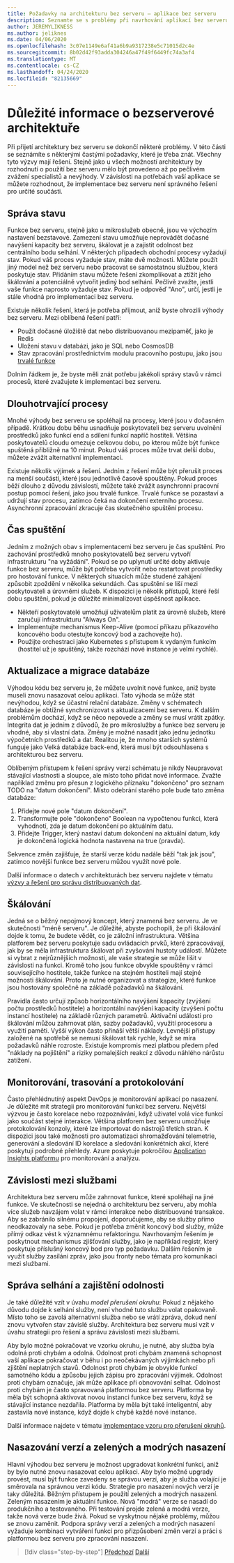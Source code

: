 ```yaml
---
title: Požadavky na architekturu bez serveru – aplikace bez serveru
description: Seznamte se s problémy při navrhování aplikací bez serveru, od správy stavů a trvalého úložiště pro škálování, protokolování, trasování a diagnostiku.
author: JEREMYLIKNESS
ms.author: jeliknes
ms.date: 04/06/2020
ms.openlocfilehash: 3c07e1149e6af41a6b9a9317238e5c71015d2c4e
ms.sourcegitcommit: 8b02d42f93adda304246a47f49f6449fc74a3af4
ms.translationtype: MT
ms.contentlocale: cs-CZ
ms.lasthandoff: 04/24/2020
ms.locfileid: "82135669"
---
```

# <a name="serverless-architecture-considerations"></a>Důležité informace o bezserverové architektuře

Při přijetí architektury bez serveru se dokončí některé problémy. V této části se seznámíte s některými častými požadavky, které je třeba znát. Všechny tyto výzvy mají řešení. Stejně jako u všech možností architektury by rozhodnutí o použití bez serveru mělo být provedeno až po pečlivém zvážení specialistů a nevýhody. V závislosti na potřebách vaší aplikace se můžete rozhodnout, že implementace bez serveru není správného řešení pro určité součásti.

## <a name="managing-state"></a>Správa stavu

Funkce bez serveru, stejně jako u mikroslužeb obecně, jsou ve výchozím nastavení bezstavové. Zamezení stavu umožňuje neprovádět dočasné navýšení kapacity bez serveru, škálovat je a zajistit odolnost bez centrálního bodu selhání. V některých případech obchodní procesy vyžadují stav. Pokud váš proces vyžaduje stav, máte dvě možnosti. Můžete použít jiný model než bez serveru nebo pracovat se samostatnou službou, která poskytuje stav. Přidáním stavu můžete řešení zkomplikovat a ztížit jeho škálování a potenciálně vytvořit jediný bod selhání. Pečlivě zvažte, jestli vaše funkce naprosto vyžaduje stav. Pokud je odpověď "Ano", určí, jestli je stále vhodná pro implementaci bez serveru.

Existuje několik řešení, která je potřeba přijmout, aniž byste ohrozili výhody bez serveru. Mezi oblíbená řešení patří:

- Použít dočasné úložiště dat nebo distribuovanou mezipaměť, jako je Redis
- Uložení stavu v databázi, jako je SQL nebo CosmosDB
- Stav zpracování prostřednictvím modulu pracovního postupu, jako jsou [trvalé funkce](https://docs.microsoft.com/azure/azure-functions/durable/durable-functions-overview)

Dolním řádkem je, že byste měli znát potřebu jakékoli správy stavů v rámci procesů, které zvažujete k implementaci bez serveru.

## <a name="long-running-processes"></a>Dlouhotrvající procesy

Mnohé výhody bez serveru se spoléhají na procesy, které jsou v dočasném případě. Krátkou dobu běhu usnadňuje poskytovateli bez serveru uvolnění prostředků jako funkcí end a sdílení funkcí napříč hostiteli. Většina poskytovatelů cloudu omezuje celkovou dobu, po kterou může být funkce spuštěná přibližně na 10 minut. Pokud váš proces může trvat delší dobu, můžete zvážit alternativní implementaci.

Existuje několik výjimek a řešení. Jedním z řešení může být přerušit proces na menší součásti, které jsou jednotlivě časově spouštěny. Pokud proces běží dlouho z důvodu závislostí, můžete také zvážit asynchronní pracovní postup pomocí řešení, jako jsou trvalé funkce. Trvalé funkce se pozastaví a udržují stav procesu, zatímco čeká na dokončení externího procesu. Asynchronní zpracování zkracuje čas skutečného spuštění procesu.

## <a name="startup-time"></a>Čas spuštění

Jedním z možných obav s implementacemi bez serveru je čas spuštění. Pro zachování prostředků mnoho poskytovatelů bez serveru vytvoří infrastrukturu "na vyžádání". Pokud se po uplynutí určité doby aktivuje funkce bez serveru, může být potřeba vytvořit nebo restartovat prostředky pro hostování funkce. V některých situacích může studené zahájení způsobit zpoždění v několika sekundách. Čas spuštění se liší mezi poskytovateli a úrovněmi služeb. K dispozici je několik přístupů, které řeší dobu spuštění, pokud je důležité minimalizovat úspěšnost aplikace.

- Někteří poskytovatelé umožňují uživatelům platit za úrovně služeb, které zaručují infrastrukturu "Always On".
- Implementujte mechanismus Keep-Alive (pomocí příkazu příkazového koncového bodu otestujte koncový bod a zachovejte ho).
- Použijte orchestraci jako Kubernetes s přístupem k vydaným funkcím (hostitel už je spuštěný, takže rozchází nové instance je velmi rychlé).

## <a name="database-updates-and-migrations"></a>Aktualizace a migrace databáze

Výhodou kódu bez serveru je, že můžete uvolnit nové funkce, aniž byste museli znovu nasazovat celou aplikaci. Tato výhoda se může stát nevýhodou, když se účastní relační databáze. Změny v schématech databáze je obtížné synchronizovat s aktualizacemi bez serveru. K dalším problémům dochází, když se něco nepovede a změny se musí vrátit zpátky. Integrita dat je jedním z důvodů, že pro mikroslužby a funkce bez serveru je vhodné, aby si vlastní data. Změny je možné nasadit jako jednu jednotku výpočetních prostředků a dat. Realitou je, že mnoho starších systémů funguje jako Velká databáze back-end, která musí být odsouhlasena s architekturou bez serveru.

Oblíbeným přístupem k řešení správy verzí schématu je nikdy Neupravovat stávající vlastnosti a sloupce, ale místo toho přidat nové informace. Zvažte například změnu pro přesun z logického příznaku "dokončeno" pro seznam TODO na "datum dokončení". Místo odebrání starého pole bude tato změna databáze:

1. Přidejte nové pole "datum dokončení".
1. Transformujte pole "dokončeno" Boolean na vypočtenou funkci, která vyhodnotí, zda je datum dokončení po aktuálním datu.
1. Přidejte Trigger, který nastaví datum dokončení na aktuální datum, kdy je dokončená logická hodnota nastavena na true (pravda).

Sekvence změn zajišťuje, že starší verze kódu nadále běží "tak jak jsou", zatímco novější funkce bez serveru můžou využít nové pole.

Další informace o datech v architekturách bez serveru najdete v tématu [výzvy a řešení pro správu distribuovaných dat](../microservices/architect-microservice-container-applications/distributed-data-management.md).

## <a name="scaling"></a>Škálování

Jedná se o běžný nepojmový koncept, který znamená bez serveru. Je ve skutečnosti "méně serveru". Je důležité, abyste pochopili, že při škálování dojde k tomu, že budete vědět, co je záložní infrastruktura. Většina platforem bez serveru poskytuje sadu ovládacích prvků, které zpracovávají, jak by se měla infrastruktura škálovat při zvyšování hustoty událostí. Můžete si vybrat z nejrůznějších možností, ale vaše strategie se může lišit v závislosti na funkci. Kromě toho jsou funkce obvykle spouštěny v rámci souvisejícího hostitele, takže funkce na stejném hostiteli mají stejné možnosti škálování. Proto je nutné organizovat a strategize, které funkce jsou hostovány společně na základě požadavků na škálování.

Pravidla často určují způsob horizontálního navýšení kapacity (zvýšení počtu prostředků hostitele) a horizontální navýšení kapacity (zvýšení počtu instancí hostitele) na základě různých parametrů. Aktivační události pro škálování můžou zahrnovat plán, sazby požadavků, využití procesoru a využití paměti. Vyšší výkon často přináší větší náklady. Levnější přístupy založené na spotřebě se nemusí škálovat tak rychle, když se míra požadavků náhle rozroste. Existuje kompromis mezi platbou předem před "náklady na pojištění" a riziky pomalejších reakcí z důvodu náhlého nárůstu zatížení.

## <a name="monitoring-tracing-and-logging"></a>Monitorování, trasování a protokolování

Často přehlédnutíný aspekt DevOps je monitorování aplikací po nasazení. Je důležité mít strategii pro monitorování funkcí bez serveru. Největší výzvou je často korelace nebo rozpoznávání, když uživatel volá více funkcí jako součást stejné interakce. Většina platforem bez serveru umožňuje protokolování konzoly, které lze importovat do nástrojů třetích stran. K dispozici jsou také možnosti pro automatizaci shromažďování telemetrie, generování a sledování ID korelace a sledování konkrétních akcí, které poskytují podrobné přehledy. Azure poskytuje pokročilou [Application Insights platformu](https://docs.microsoft.com/azure/azure-functions/functions-monitoring) pro monitorování a analýzu.

## <a name="inter-service-dependencies"></a>Závislosti mezi službami

Architektura bez serveru může zahrnovat funkce, které spoléhají na jiné funkce. Ve skutečnosti se nejedná o architekturu bez serveru, aby mohla více služeb navzájem volat v rámci interakce nebo distribuované transakce. Aby se zabránilo silnému propojení, doporučujeme, aby se služby přímo neodkazovaly na sebe. Pokud je potřeba změnit koncový bod služby, může přímý odkaz vést k významnému refaktoringu. Navrhovaným řešením je poskytnout mechanismus zjišťování služby, jako je například registr, který poskytuje příslušný koncový bod pro typ požadavku. Dalším řešením je využít služby zasílání zpráv, jako jsou fronty nebo témata pro komunikaci mezi službami.

## <a name="managing-failure-and-providing-resiliency"></a>Správa selhání a zajištění odolnosti

Je také důležité vzít v úvahu *model přerušení okruhu*: Pokud z nějakého důvodu dojde k selhání služby, není vhodné tuto službu volat opakovaně. Místo toho se zavolá alternativní služba nebo se vrátí zpráva, dokud není znovu vytvořen stav závislé služby. Architektura bez serveru musí vzít v úvahu strategii pro řešení a správu závislostí mezi službami.

Aby bylo možné pokračovat ve vzorku okruhu, je nutné, aby služba byla odolná proti chybám a odolná. Odolnost proti chybám znamená schopnost vaší aplikace pokračovat v běhu i po neočekávaných výjimkách nebo při zjištění neplatných stavů. Odolnost proti chybám je obvykle funkcí samotného kódu a způsobu jejich zápisu pro zpracování výjimek. Odolnost proti chybám označuje, jak může aplikace při obnovování selhat. Odolnost proti chybám je často spravovaná platformou bez serveru. Platforma by měla být schopná aktivovat novou instanci funkce bez serveru, když se stávající instance nezdařila. Platforma by měla být také inteligentní, aby zastavila nové instance, když dojde k chybě každé nové instance.

Další informace najdete v tématu [implementace vzoru pro přerušení okruhů](../microservices/implement-resilient-applications/implement-circuit-breaker-pattern.md).

## <a name="versioning-and-greenblue-deployments"></a>Nasazování verzí a zelených a modrých nasazení

Hlavní výhodou bez serveru je možnost upgradovat konkrétní funkci, aniž by bylo nutné znovu nasazovat celou aplikaci. Aby bylo možné upgrady provést, musí být funkce zavedeny se správou verzí, aby je služba volající je směrovala na správnou verzi kódu. Strategie pro nasazení nových verzí je taky důležitá. Běžným přístupem je použití zelených a modrých nasazení. Zeleným nasazením je aktuální funkce. Nová "modrá" verze se nasadí do produkčního a testovaného. Při testování projde zelená a modrá verze, takže nová verze bude živá. Pokud se vyskytnou nějaké problémy, můžou se znovu zaměnit. Podpora správy verzí a zelených a modrých nasazení vyžaduje kombinaci vytváření funkcí pro přizpůsobení změn verzí a práci s platformou bez serveru pro zpracování nasazení.

>[!div class="step-by-step"]
>[Předchozí](serverless-architecture.md)
>[Další](serverless-design-examples.md)
